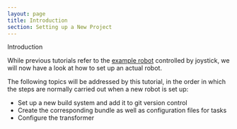```yaml
---
layout: page
title: Introduction
section: Setting up a New Project
---
```

<div class="content2">
<div class="content2-pagetitle">Introduction</div>
<div class="content2-container line-box">
<div class="content2-container-1col">



<p>While previous tutorials refer to the <a href="../tutorials/500_simulate_a_robot.html">example
robot</a> controlled by joystick, we will
now have a look at how to set up an actual robot.</p>

<p>The following topics will be addressed by this tutorial, in the order in which
the steps are normally carried out when a new robot is set up:</p>

<ul>
  <li>Set up a new build system and add it to git version control</li>
  <li>Create the corresponding bundle as well as configuration files for tasks</li>
  <li>Configure the transformer</li>
</ul>


</div>
</div>
</div>
